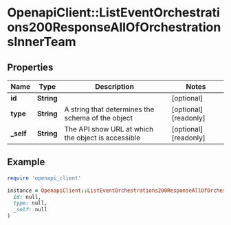 # OpenapiClient::ListEventOrchestrations200ResponseAllOfOrchestrationsInnerTeam

## Properties

| Name | Type | Description | Notes |
| ---- | ---- | ----------- | ----- |
| **id** | **String** |  | [optional] |
| **type** | **String** | A string that determines the schema of the object | [optional][readonly] |
| **_self** | **String** | The API show URL at which the object is accessible | [optional][readonly] |

## Example

```ruby
require 'openapi_client'

instance = OpenapiClient::ListEventOrchestrations200ResponseAllOfOrchestrationsInnerTeam.new(
  id: null,
  type: null,
  _self: null
)
```

